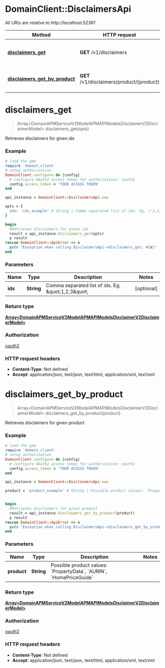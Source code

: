 # DomainClient::DisclaimersApi

All URIs are relative to *http://localhost:52361*

Method | HTTP request | Description
------------- | ------------- | -------------
[**disclaimers_get**](DisclaimersApi.md#disclaimers_get) | **GET** /v1/disclaimers | Retrieves disclaimers for given ids
[**disclaimers_get_by_product**](DisclaimersApi.md#disclaimers_get_by_product) | **GET** /v1/disclaimers/product/{product} | Retrieves disclaimers for given product


# **disclaimers_get**
> Array&lt;DomainAPMServiceV2ModelAPMAPIModelsDisclaimerV2DisclaimerModel&gt; disclaimers_get(opts)

Retrieves disclaimers for given ids

### Example
```ruby
# load the gem
require 'domain_client'
# setup authorization
DomainClient.configure do |config|
  # Configure OAuth2 access token for authorization: oauth2
  config.access_token = 'YOUR ACCESS TOKEN'
end

api_instance = DomainClient::DisclaimersApi.new

opts = { 
  ids: 'ids_example' # String | Comma separated list of ids. Eg. \"1,2,3\"
}

begin
  #Retrieves disclaimers for given ids
  result = api_instance.disclaimers_get(opts)
  p result
rescue DomainClient::ApiError => e
  puts "Exception when calling DisclaimersApi->disclaimers_get: #{e}"
end
```

### Parameters

Name | Type | Description  | Notes
------------- | ------------- | ------------- | -------------
 **ids** | **String**| Comma separated list of ids. Eg. \&quot;1,2,3\&quot; | [optional] 

### Return type

[**Array&lt;DomainAPMServiceV2ModelAPMAPIModelsDisclaimerV2DisclaimerModel&gt;**](DomainAPMServiceV2ModelAPMAPIModelsDisclaimerV2DisclaimerModel.md)

### Authorization

[oauth2](../README.md#oauth2)

### HTTP request headers

 - **Content-Type**: Not defined
 - **Accept**: application/json, text/json, text/html, application/xml, text/xml



# **disclaimers_get_by_product**
> Array&lt;DomainAPMServiceV2ModelAPMAPIModelsDisclaimerV2DisclaimerModel&gt; disclaimers_get_by_product(product)

Retrieves disclaimers for given product

### Example
```ruby
# load the gem
require 'domain_client'
# setup authorization
DomainClient.configure do |config|
  # Configure OAuth2 access token for authorization: oauth2
  config.access_token = 'YOUR ACCESS TOKEN'
end

api_instance = DomainClient::DisclaimersApi.new

product = 'product_example' # String | Possible product values: `PropertyData`, `AURIN`, `HomePriceGuide`


begin
  #Retrieves disclaimers for given product
  result = api_instance.disclaimers_get_by_product(product)
  p result
rescue DomainClient::ApiError => e
  puts "Exception when calling DisclaimersApi->disclaimers_get_by_product: #{e}"
end
```

### Parameters

Name | Type | Description  | Notes
------------- | ------------- | ------------- | -------------
 **product** | **String**| Possible product values: &#x60;PropertyData&#x60;, &#x60;AURIN&#x60;, &#x60;HomePriceGuide&#x60; | 

### Return type

[**Array&lt;DomainAPMServiceV2ModelAPMAPIModelsDisclaimerV2DisclaimerModel&gt;**](DomainAPMServiceV2ModelAPMAPIModelsDisclaimerV2DisclaimerModel.md)

### Authorization

[oauth2](../README.md#oauth2)

### HTTP request headers

 - **Content-Type**: Not defined
 - **Accept**: application/json, text/json, text/html, application/xml, text/xml



